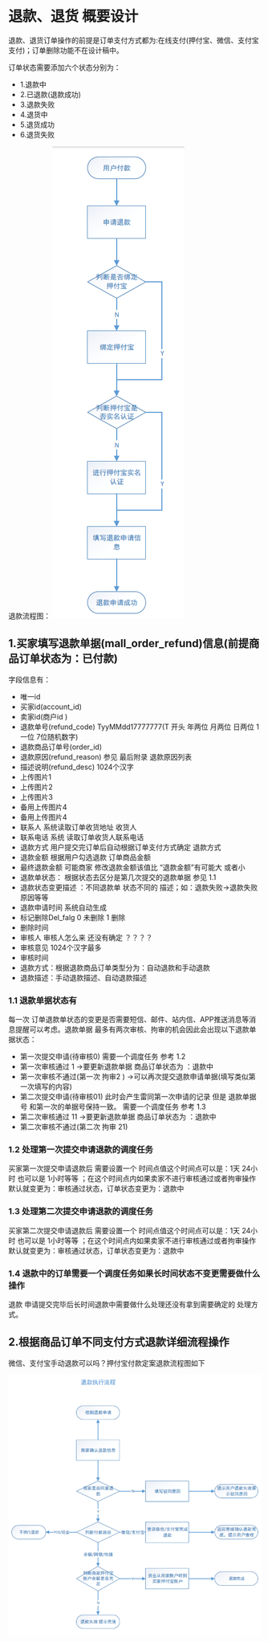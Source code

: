 # 退款、退货 概要设计
退款、退货订单操作的前提是订单支付方式都为:在线支付(押付宝、微信、支付宝支付)；订单删除功能不在设计稿中。

订单状态需要添加六个状态分别为：

- 1.退款中
- 2.已退款(退款成功)
- 3.退款失败
- 4.退货中
- 5.退货成功
- 6.退货失败

退款流程图：
![image](https://github.com/zhangyq1011/images-folder/blob/master/%E7%94%A8%E6%88%B7%E9%80%80%E6%AC%BE%E5%89%8D%E6%B5%81%E7%A8%8B.png)

## 1.买家填写退款单据(mall_order_refund)信息(前提商品订单状态为：已付款)
字段信息有：

- 唯一id
- 买家id(account_id)
- 卖家id(商户id )
- 退款单号(refund_code)  TyyMMdd17777777(T 开头 年两位  月两位  日两位 1 一位  7位随机数字)
- 退款商品订单号(order_id)
- 退款原因(refund_reason) 参见 最后附录 退款原因列表
- 描述说明(refund_desc) 1024个汉字
- 上传图片1 
- 上传图片2
- 上传图片3
- 备用上传图片4
- 备用上传图片4
- 联系人 系统读取订单收货地址 收货人
- 联系电话 系统 读取订单收货人联系电话
- 退款方式 用户提交完订单后自动根据订单支付方式确定 退款方式
- 退款金额 根据用户勾选退款 订单商品金额
- 最终退款金额  可能商家 修改退款金额该值比 “退款金额”有可能大 或者小 
- 退款单状态：   根据状态去区分是第几次提交的退款单据 参见 1.1 
- 退款状态变更描述 ：不同退款单 状态不同的 描述；如：退款失败->退款失败原因等等
- 退款申请时间 系统自动生成
- 标记删除Del_falg   0 未删除  1  删除
- 删除时间
- 审核人   审核人怎么来 还没有确定 ？？？？
- 审核意见 1024个汉字最多
- 审核时间 
- 退款方式：根据退款商品订单类型分为：自动退款和手动退款
- 退款描述：手动退款描述、自动退款描述


### 1.1 退款单据状态有
每一次 订单退款单状态的变更是否需要短信、邮件、站内信、APP推送消息等消息提醒可以考虑。退款单据 最多有两次审核、拘审的机会因此会出现以下退款单据状态：

- 第一次提交申请(待审核0)  需要一个调度任务 参考 1.2 
- 第一次审核通过 1  ->要更新退款单据 商品订单状态为 ：退款中
- 第一次审核不通过(第一次 拘审2 )  ->可以再次提交退款申请单据(填写类似第一次填写的内容)
- 第二次提交申请(待审核01) 此时会产生雷同第一次申请的记录 但是 退款单据号 和第一次的单据号保持一致。 需要一个调度任务 参考 1.3 
- 第二次审核通过 11  ->要更新退款单据 商品订单状态为 ：退款中
- 第二次审核不通过(第二次 拘审 21)

### 1.2 处理第一次提交申请退款的调度任务
买家第一次提交申请退款后 需要设置一个 时间点值这个时间点可以是：1天 24小时 也可以是 1小时等等 ；在这个时间点内如果卖家不进行审核通过或者拘审操作默认就变更为：审核通过状态，订单状态变更为：退款中

### 1.3 处理第二次提交申请退款的调度任务
买家第二次提交申请退款后 需要设置一个 时间点值这个时间点可以是：1天 24小时 也可以是 1小时等等 ；在这个时间点内如果卖家不进行审核通过或者拘审操作默认就变更为：审核通过状态，订单状态变更为：退款中


### 1.4 退款中的订单需要一个调度任务如果长时间状态不变更需要做什么操作
退款 申请提交完毕后长时间退款中需要做什么处理还没有拿到需要确定的 处理方式。    

## 2.根据商品订单不同支付方式退款详细流程操作
微信、支付宝手动退款可以吗？押付宝付款定案退款流程图如下

![image](https://github.com/zhangyq1011/images-folder/blob/master/%E5%8D%96%E5%AE%B6%E9%80%80%E6%AC%BE%E6%B5%81%E7%A8%8B%E5%9B%BE.png)

  


